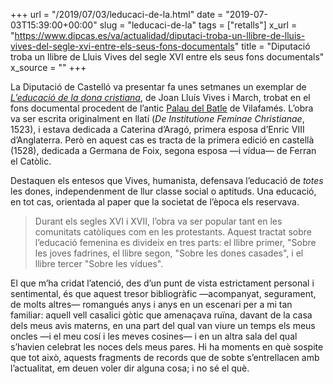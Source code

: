 +++
url = "/2019/07/03/leducaci-de-la.html"
date = "2019-07-03T15:39:00+00:00"
slug = "leducaci-de-la"
tags = ["retalls"]
x_url = "https://www.dipcas.es/va/actualidad/diputaci-troba-un-llibre-de-lluis-vives-del-segle-xvi-entre-els-seus-fons-documentals"
title = "Diputació troba un llibre de Lluis Vives del segle XVI entre els seus fons documentals"
x_source = ""
+++


La Diputació de Castelló va presentar fa unes setmanes un exemplar de [*L’educació de la dona cristiana*](https://en.wikipedia.org/wiki/The_Education_of_a_Christian_Woman), de Joan Lluís Vives i March, trobat en el fons documental procedent de l’antic [Palau del Batle](https://ca.wikipedia.org/wiki/Museu_d%27Art_Contemporani_de_Vilafamés) de Vilafamés. L’obra va ser escrita originalment en llatí (*De Institutione Feminae Christianae*, 1523), i estava dedicada a Caterina d’Aragó, primera esposa d’Enric VIII d’Anglaterra. Però en aquest cas es tracta de la primera edició en castellà (1528), dedicada a Germana de Foix, segona esposa —i vídua— de Ferran el Catòlic.

Destaquen els entesos que Vives, humanista, defensava l’educació de *totes* les dones, independenment de llur classe social o aptituds. Una educació, en tot cas, orientada al paper que la societat de l’època els reservava.

> Durant els segles XVI i XVII, l’obra va ser popular tant en les comunitats catòliques com en les protestants. Aquest tractat sobre l’educació femenina es divideix en tres parts: el llibre primer, "Sobre les joves fadrines, el llibre segon, "Sobre les dones casades", i el llibre tercer "Sobre les vídues".

El que m’ha cridat l’atenció, des d’un punt de vista estrictament personal i sentimental, és que aquest tresor bibliogràfic —acompanyat, segurament, de molts altres— romangués anys i anys en un escenari per a mi tan familiar: aquell vell casalici gòtic que amenaçava ruïna, davant de la casa dels meus avis materns, en una part del qual van viure un temps els meus oncles —i el meu cosí i les meves cosines— i en un altra sala del qual s’havien celebrat les noces dels meus pares. Hi ha moments en què sospite que tot això, aquests fragments de records que de sobte s’entrellacen amb l’actualitat, em deuen voler dir alguna cosa; i no sé el què.
